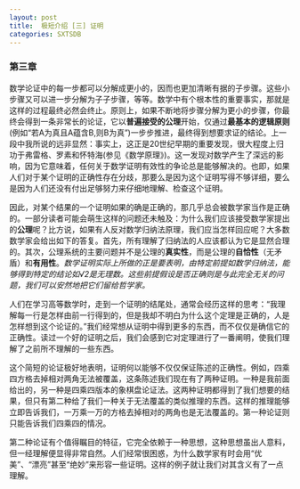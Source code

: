 ```yaml
---
layout: post
title:  极短介绍 [三] 证明
categories: SXTSDB
---
```


### 第三章

数学论证中的每一步都可以分解成更小的，因而也更加清晰有据的子步骤。这些小步骤又可以进一步分解为子子步骤，等等。数学中有个根本性的重要事实，那就是这样的过程最终必然会终止。原则上，如果不断地将步骤分解为更小的步骤，你最终会得到一条非常长的论证，它以**普遍接受的公理**开始，仅通过**最基本的逻辑原则**(例如“若A为真且A蕴含B,则B为真”)一步步推进，最终得到想要求证的结论。上一段中我所说的远非显然：事实上，这正是20世纪早期的重要发现，很大程度上归功于弗雷格、罗素和怀特海(参见《数学原理》)。这一发现对数学产生了深远的影响，因为它意味着，任何关于数学证明有效性的争论总是能够解决的。也即，如果人们对于某个证明的正确性存在分歧，那要么是因为这个证明写得不够详细，要么是因为人们还没有付出足够努力来仔细地理解、检查这个证明。

因此，对某个结果的一个证明如果的确是正确的，那几乎总会被数学家当作是正确的。一部分读者可能会萌生这样的问题还未触及：为什么我们应该接受数学家提出的**公理**呢？比方说，如果有人反对数学归纳法原理，我们应当怎样回应呢？大多数数学家会给出如下的答复。首先，所有理解了归纳法的人应该都认为它是显然合理的。其次，公理系统的主要问题并不是公理的**真实性**，而是公理的**自恰性**（无矛盾）和**有用性**。*数学证明实际上所做的正是要表明，由特定前提如数学归纳法，能够得到特定的结论如√2是无理数。这些前提假设是否正确则是与此完全无关的问题，我们可以安然地把它们留给哲学家。*

人们在学习高等数学时，走到一个证明的结尾处，通常会经历这样的思考：“我理解每一行是怎样由前一行得到的，但是我却不明白为什么这个定理是正确的，人是怎样想到这个论证的。”我们经常想从证明中得到更多的东西，而不仅仅是确信它的正确性。读过一个好的证明之后，我们会感到它对定理进行了一番阐明，使我们理解了之前所不理解的一些东西。

这个简短的论证极好地表明，证明何以能够不仅仅保证陈述的正确性。例如，四乘四方格去掉相对两角无法被覆盖，这条陈述我们现在有了两种证明。一种是我前面给出的，另一种是四乘四版本的象棋盘论证法。这两种证明都得到了我们想要的结果，但只有第二种给了我们一种关于无法覆盖的类似推理的东西。这样的推理能够立即告诉我们，一万乘一万的方格去掉相对的两角也是无法覆盖的。第一种论证则只能告诉我们四乘四的情况。

第二种论证有个值得瞩目的特征，它完全依赖于一种思想，这种思想虽出人意料，但一经理解便显得非常自然。人们经常很困惑，为什么数学家有时会用“优美”、“漂亮”甚至“绝妙”来形容一些证明。这样的例子就让我们对其含义有了一点理解。